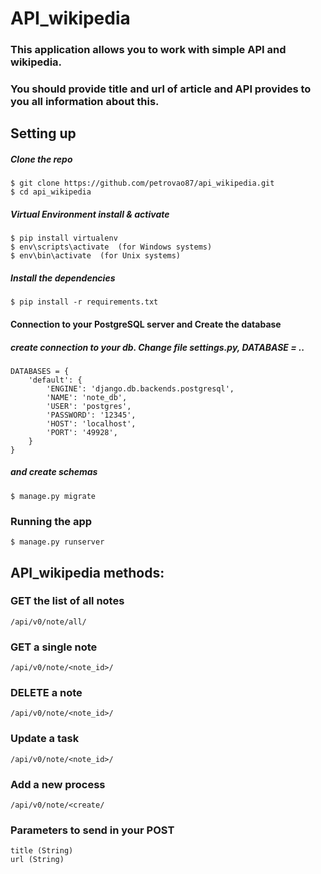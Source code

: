 # API_wikipedia

### This application allows you to work with simple API and wikipedia. 
### You should provide title and url of article and API provides to you all information about this.

## Setting up


##### Clone the repo

```
$ git clone https://github.com/petrovao87/api_wikipedia.git
$ cd api_wikipedia
```

##### Virtual Environment install & activate
```
$ pip install virtualenv
$ env\scripts\activate  (for Windows systems)
$ env\bin\activate  (for Unix systems)
```

##### Install the dependencies

```
$ pip install -r requirements.txt
```

#### Connection to your PostgreSQL server and Create the database 

##### create connection to your db. Change file settings.py, DATABASE = ..
```
DATABASES = {
    'default': {
        'ENGINE': 'django.db.backends.postgresql',
        'NAME': 'note_db',
        'USER': 'postgres',
        'PASSWORD': '12345',
        'HOST': 'localhost',
        'PORT': '49928',
    }
}
```
##### and create schemas
```
$ manage.py migrate
```

### Running the app
```
$ manage.py runserver
```

## API_wikipedia methods:

### GET the list of all notes
```
/api/v0/note/all/
```

### GET a single note
```
/api/v0/note/<note_id>/
```

### DELETE a note
```
/api/v0/note/<note_id>/
```

### Update a task

```
/api/v0/note/<note_id>/
```

### Add a new process
```
/api/v0/note/<create/
```
### Parameters to send in your POST 
```
title (String)
url (String)
```